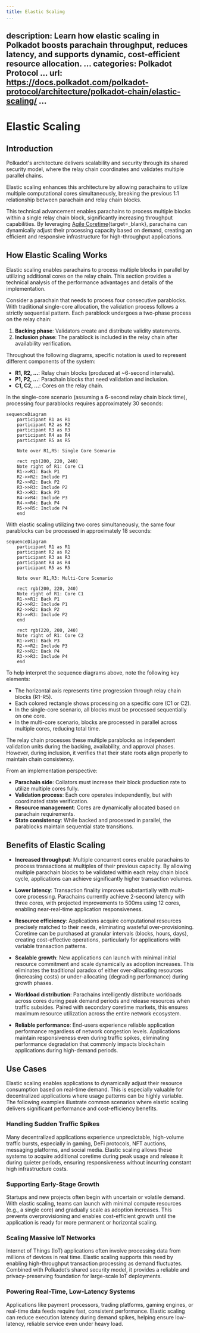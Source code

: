 ```yaml
---
title: Elastic Scaling
...
```

description: Learn how elastic scaling in Polkadot boosts parachain throughput, reduces latency,
  and supports dynamic, cost-efficient resource allocation.
...
categories: Polkadot Protocol
...
url: https://docs.polkadot.com/polkadot-protocol/architecture/polkadot-chain/elastic-scaling/
...
---

# Elastic Scaling

## Introduction

Polkadot's architecture delivers scalability and security through its shared security model, where the relay chain coordinates and validates multiple parallel chains. 

Elastic scaling enhances this architecture by allowing parachains to utilize multiple computational cores simultaneously, breaking the previous 1:1 relationship between parachain and relay chain blocks.

This technical advancement enables parachains to process multiple blocks within a single relay chain block, significantly increasing throughput capabilities. By leveraging [Agile Coretime](/polkadot-protocol/architecture/polkadot-chain/agile-coretime){target=\_blank}, parachains can dynamically adjust their processing capacity based on demand, creating an efficient and responsive infrastructure for high-throughput applications.

## How Elastic Scaling Works

Elastic scaling enables parachains to process multiple blocks in parallel by utilizing additional cores on the relay chain. This section provides a technical analysis of the performance advantages and details of the implementation.

Consider a parachain that needs to process four consecutive parablocks. With traditional single-core allocation, the validation process follows a strictly sequential pattern. Each parablock undergoes a two-phase process on the relay chain:

1. **Backing phase**: Validators create and distribute validity statements.
2. **Inclusion phase**: The parablock is included in the relay chain after availability verification.

Throughout the following diagrams, specific notation is used to represent different components of the system:

- **R1, R2, ...**: Relay chain blocks (produced at ~6-second intervals).
- **P1, P2, ...**: Parachain blocks that need validation and inclusion.
- **C1, C2, ...**: Cores on the relay chain.

In the single-core scenario (assuming a 6-second relay chain block time), processing four parablocks requires approximately 30 seconds:

```mermaid
sequenceDiagram
    participant R1 as R1
    participant R2 as R2
    participant R3 as R3
    participant R4 as R4
    participant R5 as R5
    
    Note over R1,R5: Single Core Scenario
    
    rect rgb(200, 220, 240)
    Note right of R1: Core C1
    R1->>R1: Back P1
    R2->>R2: Include P1
    R2->>R2: Back P2
    R3->>R3: Include P2
    R3->>R3: Back P3
    R4->>R4: Include P3
    R4->>R4: Back P4
    R5->>R5: Include P4
    end
```

With elastic scaling utilizing two cores simultaneously, the same four parablocks can be processed in approximately 18 seconds:

```mermaid
sequenceDiagram
    participant R1 as R1
    participant R2 as R2
    participant R3 as R3
    participant R4 as R4
    participant R5 as R5
    
    Note over R1,R3: Multi-Core Scenario
    
    rect rgb(200, 220, 240)
    Note right of R1: Core C1
    R1->>R1: Back P1
    R2->>R2: Include P1
    R2->>R2: Back P2
    R3->>R3: Include P2
    end
    
    rect rgb(220, 200, 240)
    Note right of R1: Core C2
    R1->>R1: Back P3
    R2->>R2: Include P3
    R2->>R2: Back P4
    R3->>R3: Include P4
    end
```

To help interpret the sequence diagrams above, note the following key elements:

- The horizontal axis represents time progression through relay chain blocks (R1-R5).
- Each colored rectangle shows processing on a specific core (C1 or C2).
- In the single-core scenario, all blocks must be processed sequentially on one core.
- In the multi-core scenario, blocks are processed in parallel across multiple cores, reducing total time.

The relay chain processes these multiple parablocks as independent validation units during the backing, availability, and approval phases. However, during inclusion, it verifies that their state roots align properly to maintain chain consistency.

From an implementation perspective:

- **Parachain side**: Collators must increase their block production rate to utilize multiple cores fully.
- **Validation process**: Each core operates independently, but with coordinated state verification.
- **Resource management**: Cores are dynamically allocated based on parachain requirements.
- **State consistency**: While backed and processed in parallel, the parablocks maintain sequential state transitions.

## Benefits of Elastic Scaling

- **Increased throughput**: Multiple concurrent cores enable parachains to process transactions at multiples of their previous capacity. By allowing multiple parachain blocks to be validated within each relay chain block cycle, applications can achieve significantly higher transaction volumes.

- **Lower latency**: Transaction finality improves substantially with multi-core processing. Parachains currently achieve 2-second latency with three cores, with projected improvements to 500ms using 12 cores, enabling near-real-time application responsiveness.

- **Resource efficiency**: Applications acquire computational resources precisely matched to their needs, eliminating wasteful over-provisioning. Coretime can be purchased at granular intervals (blocks, hours, days), creating cost-effective operations, particularly for applications with variable transaction patterns.

- **Scalable growth**: New applications can launch with minimal initial resource commitment and scale dynamically as adoption increases. This eliminates the traditional paradox of either over-allocating resources (increasing costs) or under-allocating (degrading performance) during growth phases.

- **Workload distribution**: Parachains intelligently distribute workloads across cores during peak demand periods and release resources when traffic subsides. Paired with secondary coretime markets, this ensures maximum resource utilization across the entire network ecosystem.

- **Reliable performance**: End-users experience reliable application performance regardless of network congestion levels. Applications maintain responsiveness even during traffic spikes, eliminating performance degradation that commonly impacts blockchain applications during high-demand periods.

## Use Cases

Elastic scaling enables applications to dynamically adjust their resource consumption based on real-time demand. This is especially valuable for decentralized applications where usage patterns can be highly variable. The following examples illustrate common scenarios where elastic scaling delivers significant performance and cost-efficiency benefits.

### Handling Sudden Traffic Spikes

Many decentralized applications experience unpredictable, high-volume traffic bursts, especially in gaming, DeFi protocols, NFT auctions, messaging platforms, and social media. Elastic scaling allows these systems to acquire additional coretime during peak usage and release it during quieter periods, ensuring responsiveness without incurring constant high infrastructure costs.

### Supporting Early-Stage Growth

Startups and new projects often begin with uncertain or volatile demand. With elastic scaling, teams can launch with minimal compute resources (e.g., a single core) and gradually scale as adoption increases. This prevents overprovisioning and enables cost-efficient growth until the application is ready for more permanent or horizontal scaling.

### Scaling Massive IoT Networks

Internet of Things (IoT) applications often involve processing data from millions of devices in real time. Elastic scaling supports this need by enabling high-throughput transaction processing as demand fluctuates. Combined with Polkadot’s shared security model, it provides a reliable and privacy-preserving foundation for large-scale IoT deployments.

### Powering Real-Time, Low-Latency Systems

Applications like payment processors, trading platforms, gaming engines, or real-time data feeds require fast, consistent performance. Elastic scaling can reduce execution latency during demand spikes, helping ensure low-latency, reliable service even under heavy load.
